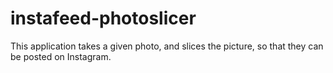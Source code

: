 # instafeed-photoslicer
This application takes a given photo, and slices the picture, so that they 
can be posted on Instagram. 
